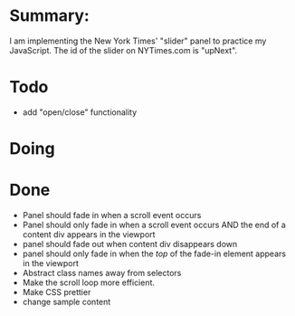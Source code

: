 Summary:
===
I am implementing the New York Times' "slider" panel to practice my JavaScript. The id of the slider on NYTimes.com is "upNext".


Todo
=====

 - add "open/close" functionality



Doing
===


Done
===

- Panel should fade in when a scroll event occurs
- Panel should only fade in when a scroll event occurs AND the end of a content div appears in the viewport
- panel should fade out when content div disappears down
- panel should only fade in when the *top* of the fade-in element appears in the viewport
- Abstract class names away from selectors
- Make the scroll loop more efficient.
- Make CSS prettier
- change sample content

